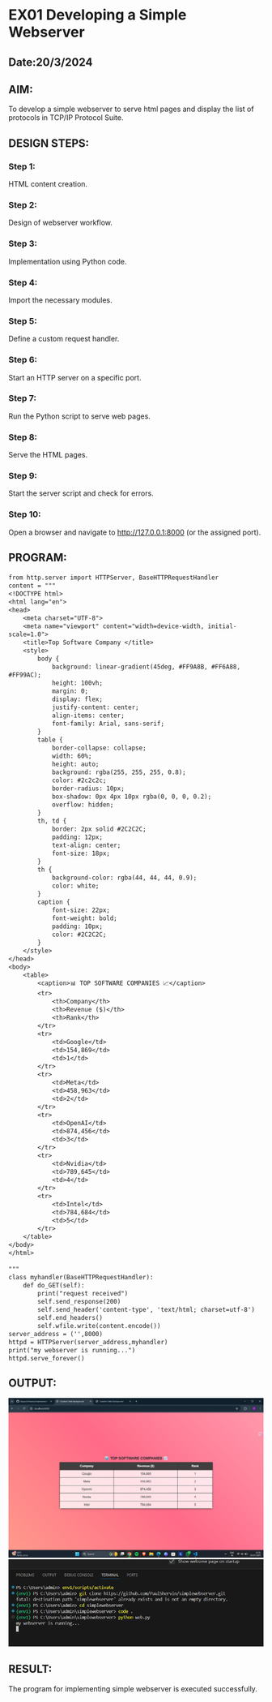 # EX01 Developing a Simple Webserver
## Date:20/3/2024

## AIM:
To develop a simple webserver to serve html pages and display the list of protocols in TCP/IP Protocol Suite.

## DESIGN STEPS:
### Step 1: 
HTML content creation.

### Step 2:
Design of webserver workflow.

### Step 3:
Implementation using Python code.

### Step 4:
Import the necessary modules.

### Step 5:
Define a custom request handler.

### Step 6:
Start an HTTP server on a specific port.

### Step 7:
Run the Python script to serve web pages.

### Step 8:
Serve the HTML pages.

### Step 9:
Start the server script and check for errors.

### Step 10:
Open a browser and navigate to http://127.0.0.1:8000 (or the assigned port).

## PROGRAM:
```
from http.server import HTTPServer, BaseHTTPRequestHandler
content = """
<!DOCTYPE html>
<html lang="en">
<head>
    <meta charset="UTF-8">
    <meta name="viewport" content="width=device-width, initial-scale=1.0">
    <title>Top Software Company </title>
    <style>
        body {
            background: linear-gradient(45deg, #FF9A8B, #FF6A88, #FF99AC);
            height: 100vh;
            margin: 0;
            display: flex;
            justify-content: center;
            align-items: center;
            font-family: Arial, sans-serif;
        }
        table {
            border-collapse: collapse;
            width: 60%;
            height: auto;
            background: rgba(255, 255, 255, 0.8);
            color: #2c2c2c;
            border-radius: 10px;
            box-shadow: 0px 4px 10px rgba(0, 0, 0, 0.2);
            overflow: hidden;
        }
        th, td {
            border: 2px solid #2C2C2C;
            padding: 12px;
            text-align: center;
            font-size: 18px;
        }
        th {
            background-color: rgba(44, 44, 44, 0.9);
            color: white;
        }
        caption {
            font-size: 22px;
            font-weight: bold;
            padding: 10px;
            color: #2C2C2C;
        }
    </style>
</head>
<body>
    <table>
        <caption>📊 TOP SOFTWARE COMPANIES 📈</caption>
        <tr>
            <th>Company</th>
            <th>Revenue ($)</th>
            <th>Rank</th>
        </tr>
        <tr>
            <td>Google</td>
            <td>154,869</td>
            <td>1</td>
        </tr>
        <tr>
            <td>Meta</td>
            <td>458,963</td>
            <td>2</td>
        </tr>
        <tr>
            <td>OpenAI</td>
            <td>874,456</td>
            <td>3</td>
        </tr>
        <tr>
            <td>Nvidia</td>
            <td>789,645</td>
            <td>4</td>
        </tr>
        <tr>
            <td>Intel</td>
            <td>784,684</td>
            <td>5</td>
        </tr>
    </table>
</body>
</html>

"""
class myhandler(BaseHTTPRequestHandler):
    def do_GET(self):
        print("request received")
        self.send_response(200)
        self.send_header('content-type', 'text/html; charset=utf-8')
        self.end_headers()
        self.wfile.write(content.encode())
server_address = ('',8000)
httpd = HTTPServer(server_address,myhandler)
print("my webserver is running...")
httpd.serve_forever()
```

## OUTPUT:
![output1](image.png)
![output2](image-1.png)


## RESULT:
The program for implementing simple webserver is executed successfully.
